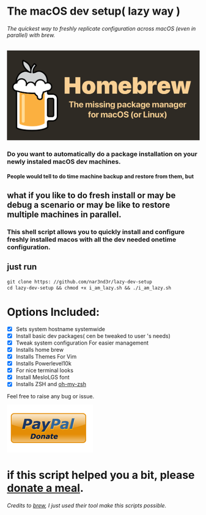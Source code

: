# The macOS dev setup( lazy way )

###### The quickest way to freshly replicate configuration across macOS (even in parallel) with brew.

![brew.sh](img/homebrew.png)

### Do you want to automatically do a package installation on your newly instaled macOS dev machines.

#### People would tell to do time machine backup and restore from them, but

## what if you like to do fresh install or may be debug a scenario or may be like to restore multiple machines in parallel.

### This shell script allows you to quickly install and configure freshly installed macos with all the dev needed onetime configuration.

## just run

```
git clone https: //github.com/nar3nd3r/lazy-dev-setup
cd lazy-dev-setup && chmod +x i_am_lazy.sh && ./i_am_lazy.sh
```

# Options Included:

- [x] Sets system hostname systemwide
- [x] Install basic dev packages( cen be tweaked to user 's needs)
- [x] Tweak system configuration For easier management
- [x] Installs home brew
- [x] Installs Themes For Vim
- [x] Installs Powerlevel10k
- [x] For nice terminal looks
- [x] Install MesloLGS font
- [x] Installs ZSH and [oh-my-zsh](https://ohmyz.sh/)

Feel free to raise any bug or issue.

![Please Donate](img/Paypal_Donate.png)

# if this script helped you a bit, please [donate a meal](https://www.paypal.me/nar3nd3rs1ngh).

###### Credits to [brew](https://brew.sh), I just used their tool make this scripts possible.
